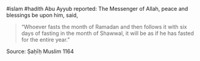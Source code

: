 #islam #hadith 
Abu Ayyub reported: The Messenger of Allah, peace and blessings be upon him, said,

>“Whoever fasts the month of Ramadan and then follows it with six days of fasting in the month of Shawwal, it will be as if he has fasted for the entire year.”

Source: Ṣaḥīḥ Muslim 1164